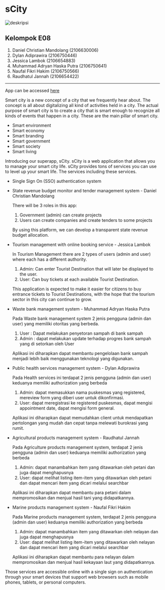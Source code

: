 # sCity

![deskripsi](https://github.com/danielcm585/sCity/actions/workflows/dpl.yml/badge.svg)

## Kelompok E08 
1. Daniel Christian Mandolang (2106630006)
2. Dylan Adiprawira (2106750446)
3. Jessica Lambok (2106654883)
4. Muhammad Adryan Haska Putra (2106750641)
5. Naufal Fikri Hakim (2106750566)
6. Raudhatul Jannah (2106654422)
---

App can be accessed [here](https://scity.herokuapp.com/)

Smart city is a new concept of a city that we frequently hear about. The concept is all about digitalizing all kind of activities held in a city. The actual purpose of smart city is to create a city that is smart enough to recognize all kinds of events that happen in a city. These are the main pillar of smart city.

- Smart environment
- Smart economy
- Smart branding
- Smart government
- Smart society
- Smart living

Introducing our superapp, sCity. sCity is a web application that allows you to manage your smart city life. sCity provides tons of services you can use to level up your smart life. The services including these services.

- Single Sign On (SSO) authentication system

- State revenue budget monitor and tender management system - Daniel Christian Mandolang
    
    There will be 3 roles in this app:
    1. Government (admin) can create projects
    2. Users can create companies and create tenders to some projects
    
    By using this platform, we can develop a transparent state revenue budget allocation.

- Tourism management with online booking service - Jessica Lambok
    
    In Tourism Management there are 2 types of users (admin and user) where each has a different authority.
    1. Admin: Can enter Tourist Destination that will later be displayed to the user.
    2. User: Can buy tickets at each available Tourist Destination.

   This application is expected to make it easier for citizens to buy entrance tickets to Tourist Destinations, with the hope that the tourism sector in this city can continue to grow.

- Waste bank management system - Muhammad Adryan Haska Putra

    Pada Waste bank management system 2 jenis pengguna (admin dan user) yang memiliki otoritas yang berbeda.
    1. User : Dapat melakukan penyetoran sampah di bank sampah
    2. Admin : dapat melakukan update terhadap progres bank sampah yang di setorkan oleh User
    
    Aplikasi ini diharapkan dapat membantu pengelolaan bank sampah menjadi lebih baik menggunakan teknologi yang digunakan.

- Public health services management system - Dylan Adiprawira

    Pada Health services ini terdapat 2 jenis pengguna (admin dan user) keduanya memiliki authorization yang berbeda
    1. Admin: dapat memasukkan nama puskesmas yang registered, mereview form yang diberi user untuk dikonfirmasi.
    2. User: dapat meregistrasi ke registered puskesmas, dapat mengisi appointment date, dapat mengisi form general.

    Aplikasi ini diharapkan dapat memudahkan client untuk mendapatkan pertolongan yang mudah dan cepat tanpa melewati burokrasi yang rumit.

- Agricultural products management system - Raudhatul Jannah

    Pada Agriculture products management system, terdapat 2 jenis pengguna (admin dan user) keduanya memiliki authorization yang berbeda
    1. Admin: dapat manambahkan item yang ditawarkan oleh petani dan juga dapat menghapusnya
    2. User: dapat melihat listing item-item yang ditawarkan oleh petani dan dapat mencari item yang dicari melalui searchbar

    Aplikasi ini diharapkan dapat membantu para petani dalam mempromosikan dan menjual hasil tani yang didapatkannya.

- Marine products management system - Naufal Fikri Hakim

    Pada Marine products management system, terdapat 2 jenis pengguna (admin dan user) keduanya memiliki authorization yang berbeda
    1. Admin: dapat manambahkan item yang ditawarkan oleh nelayan dan juga dapat menghapusnya
    2. User: dapat melihat listing item-item yang ditawarkan oleh nelayan dan dapat mencari item yang dicari melalui searchbar

    Aplikasi ini diharapkan dapat membantu para nelayan dalam mempromosikan dan menjual hasil kekayaan laut yang didapatkannya.

Those services are accessible online with a single sign on authentication through your smart devices that support web browsers such as mobile phones, tablets, or personal computers.
